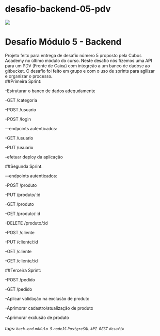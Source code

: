 # desafio-backend-05-pdv

![](https://i.imgur.com/xG74tOh.png)

# Desafio Módulo 5 - Backend

<text>Projeto feito para entrega de desafio número 5 proposto pela Cubos Academy no último módulo do curso. Neste desafio nós fizemos uma API para um PDV (Frente de Caixa) com integrção a um banco de dadose ao gitbucket. O desafio foi feito em grupo e com o uso de sprints para agilizar e organizar o processo. <text>
<br>
<text>
##Primeira Sprint:
<br>

-Estruturar o banco de dados adequdamente
<br>

-GET /categoria
<br>

-POST /usuario
<br>


-POST /login
<br>

--endpoints autenticados:
<br>

-GET /usuario
<br>

-PUT /usuario
<br>

-efetuar deploy da aplicação
<br>

##Segunda Sprint:
<br>

--endpoints autenticados:
<br>

-POST /produto
<br>

-PUT /produto/:id
<br>

-GET /produto
<br>

-GET /produto/:id
<br>

-DELETE /produto/:id
<br>

-POST /cliente
<br>

-PUT /cliente/:id
<br>

-GET /cliente
<br>

-GET /cliente/:id
<br>

##Terceira Sprint:
<br>

-POST /pedido
<br>

-GET /pedido
<br>

-Aplicar validação na exclusão de produto
<br>

-Aprimorar cadastro/atualização de produto
<br>

-Aprimorar exclusão de produto

</text>


###### tags: `back-end` `módulo 5` `nodeJS` `PostgreSQL` `API REST` `desafio`
